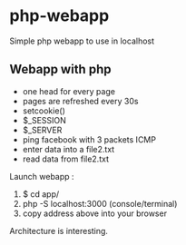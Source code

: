 # php-webapp

Simple php webapp to use in localhost 

## Webapp with php

- one head for every page
- pages are refreshed every 30s
- setcookie()
- $_SESSION
- $_SERVER
- ping facebook with 3 packets ICMP
- enter data into a file2.txt
- read data from file2.txt

Launch webapp :

1) $ cd app/
2) php -S localhost:3000 (console/terminal)
3) copy address above into your browser

Architecture is interesting.
